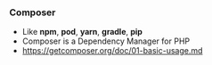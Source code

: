 ### Composer

* Like **npm**, **pod**, **yarn**, **gradle**, **pip**
* Composer is a Dependency Manager for PHP 
* https://getcomposer.org/doc/01-basic-usage.md

